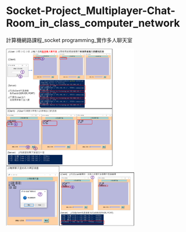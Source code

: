 # Socket-Project_Multiplayer-Chat-Room_in_class_computer_network
計算機網路課程_socket programming_實作多人聊天室

<img src="計算機網路Socket Project_多人聊天室.png" width="350" alt="計算機網路Socket Project_多人聊天室" />
